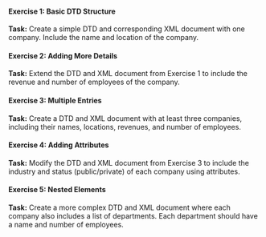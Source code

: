 
#### Exercise 1: Basic DTD Structure

**Task:** Create a simple DTD and corresponding XML document with one company. Include the name and location of the company.

#### Exercise 2: Adding More Details

**Task:** Extend the DTD and XML document from Exercise 1 to include the revenue and number of employees of the company.

#### Exercise 3: Multiple Entries

**Task:** Create a DTD and XML document with at least three companies, including their names, locations, revenues, and number of employees.

#### Exercise 4: Adding Attributes

**Task:** Modify the DTD and XML document from Exercise 3 to include the industry and status (public/private) of each company using attributes.

#### Exercise 5: Nested Elements

**Task:** Create a more complex DTD and XML document where each company also includes a list of departments. Each department should have a name and number of employees.
